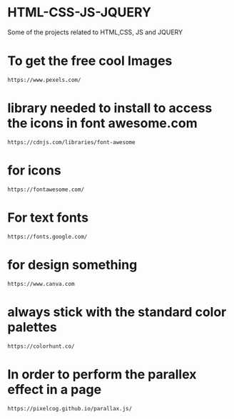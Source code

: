 # HTML-CSS-JS-JQUERY
Some of the projects related to HTML,CSS, JS and JQUERY

# To get the free cool Images 

```https://www.pexels.com/```

# library needed to install to access the icons in font awesome.com

```https://cdnjs.com/libraries/font-awesome```

# for icons

```https://fontawesome.com/```

# For text fonts

```https://fonts.google.com/```

# for design something 

```https://www.canva.com```

# always stick with the standard color palettes

```https://colorhunt.co/```

# In order to perform the parallex effect in a page 

```https://pixelcog.github.io/parallax.js/```
